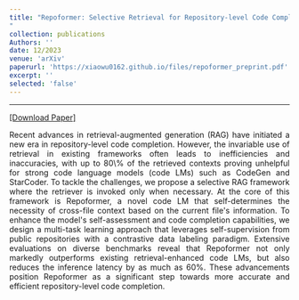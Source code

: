 ```yaml
---
title: "Repoformer: Selective Retrieval for Repository-level Code Completion
"
collection: publications
Authors: ''
date: 12/2023
venue: 'arXiv'
paperurl: 'https://xiaowu0162.github.io/files/repoformer_preprint.pdf'
excerpt: ''
selected: 'false'
---
```

---
<a href='https://xiaowu0162.github.io/files/repoformer_preprint.pdf' target="_blank">[Download Paper]</a>

<p align="justify">
 Recent advances in retrieval-augmented generation (RAG) have initiated a new era in repository-level code completion. However, the invariable use of retrieval in existing frameworks often leads to inefficiencies and inaccuracies, with up to 80\% of the retrieved contexts proving unhelpful for strong code language models (code LMs) such as CodeGen and StarCoder. To tackle the challenges, we propose a selective RAG framework where the retriever is invoked only when necessary. At the core of this framework is Repoformer, a novel code LM that self-determines the necessity of cross-file context based on the current file's information. To enhance the model's self-assessment and code completion capabilities, we design a multi-task learning approach that leverages self-supervision from public repositories with a contrastive data labeling paradigm. Extensive evaluations on diverse benchmarks reveal that Repoformer not only markedly outperforms existing retrieval-enhanced code LMs, but also reduces the inference latency by as much as 60%. These advancements position Repoformer as a significant step towards more accurate and efficient repository-level code completion. 
</p>
